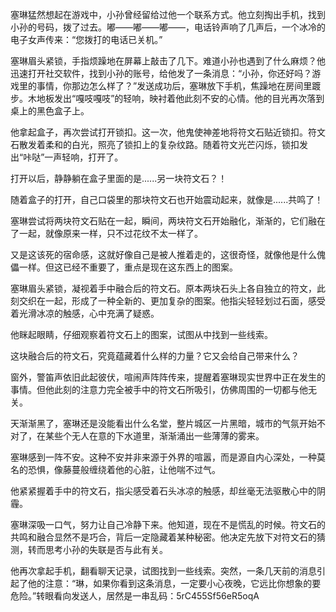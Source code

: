塞琳猛然想起在游戏中，小孙曾经留给过他一个联系方式。他立刻掏出手机，找到小孙的号码，拨了过去。嘟——嘟——嘟——，电话铃声响了几声后，一个冰冷的电子女声传来：“您拨打的电话已关机。”

塞琳眉头紧锁，手指烦躁地在屏幕上敲击了几下。难道小孙也遇到了什么麻烦？他迅速打开社交软件，找到小孙的账号，给他发了一条消息：“小孙，你还好吗？游戏里的事情，你那边怎么样了？”发送成功后，塞琳放下手机，焦躁地在房间里踱步。木地板发出“嘎吱嘎吱”的轻响，映衬着他此刻不安的心情。他的目光再次落到桌上的黑色盒子上。

他拿起盒子，再次尝试打开锁扣。这一次，他鬼使神差地将符文石贴近锁扣。符文石散发着柔和的白光，照亮了锁扣上的复杂纹路。随着符文光芒闪烁，锁扣发出“咔哒”一声轻响，打开了。

打开以后，静静躺在盒子里面的是......另一块符文石？！

随着盒子的打开，自己口袋里的那块符文石也开始震动起来，就像是......共鸣了！

塞琳尝试将两块符文石贴在一起，瞬间，两块符文石开始融化，渐渐的，它们融在了一起，就像原来一样，只不过花纹不太一样了。

又是这该死的宿命感，这就好像自己是被人推着走的，这很奇怪，就像他是什么傀儡一样。但这已经不重要了，重点是现在这东西上的图案。

塞琳眉头紧锁，凝视着手中融合后的符文石。原本两块石头上各自独立的符文，此刻交织在一起，形成了一种全新的、更加复杂的图案。他指尖轻轻划过石面，感受着光滑冰凉的触感，心中充满了疑惑。

他眯起眼睛，仔细观察着符文石上的图案，试图从中找到一些线索。

这块融合后的符文石，究竟蕴藏着什么样的力量？它又会给自己带来什么？

窗外，警笛声依旧此起彼伏，喧闹声阵阵传来，提醒着塞琳现实世界中正在发生的事情。但他此刻的注意力完全被手中的符文石所吸引，仿佛周围的一切都与他无关。

天渐渐黑了，塞琳还是没能看出什么名堂，整片城区一片黑暗，城市的气氛开始不对了，在某些个无人在意的下水道里，渐渐涌出一些薄薄的雾来。

塞琳感到一阵不安。这种不安并非来源于外界的喧嚣，而是源自内心深处，一种莫名的恐惧，像藤蔓般缠绕着他的心脏，让他喘不过气。

他紧紧握着手中的符文石，指尖感受着石头冰凉的触感，却丝毫无法驱散心中的阴霾。

塞琳深吸一口气，努力让自己冷静下来。他知道，现在不是慌乱的时候。符文石的共鸣和融合显然不是巧合，背后一定隐藏着某种秘密。他决定先放下对符文石的猜测，转而思考小孙的失联是否与此有关。

他再次拿起手机，翻看聊天记录，试图找到一些线索。突然，一条几天前的消息引起了他的注意：“琳，如果你看到这条消息，一定要小心夜晚，它远比你想象的要危险。”转眼看向发送人，居然是一串乱码：5rC455Sf56eR5oqA
